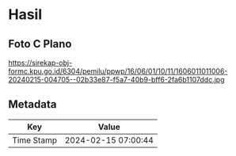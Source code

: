 # Hasil

## Foto C Plano

https://sirekap-obj-formc.kpu.go.id/6304/pemilu/ppwp/16/06/01/10/11/1606011011006-20240215-004705--02b33e87-f5a7-40b9-bff6-2fa6b1107ddc.jpg


## Metadata

| Key        | Value               |
| ---------- | ------------------- |
| Time Stamp | 2024-02-15 07:00:44 |



